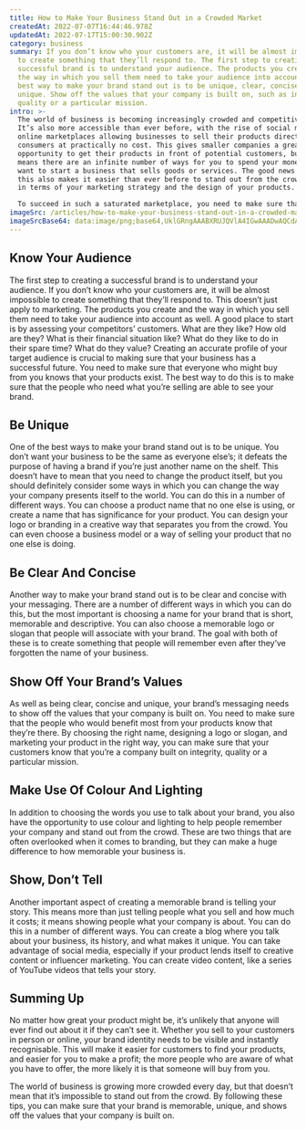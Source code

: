 ```yaml
---
title: How to Make Your Business Stand Out in a Crowded Market
createdAt: 2022-07-07T16:44:46.978Z
updatedAt: 2022-07-17T15:00:30.902Z
category: business
summary: If you don’t know who your customers are, it will be almost impossible
  to create something that they’ll respond to. The first step to creating a
  successful brand is to understand your audience. The products you create and
  the way in which you sell them need to take your audience into account. The
  best way to make your brand stand out is to be unique, clear, concise and
  unique. Show off the values that your company is built on, such as integrity,
  quality or a particular mission.
intro: >-
  The world of business is becoming increasingly crowded and competitive.
  It’s also more accessible than ever before, with the rise of social media and
  online marketplaces allowing businesses to sell their products directly to
  consumers at practically no cost. This gives smaller companies a great
  opportunity to get their products in front of potential customers, but it also
  means there are an infinite number of ways for you to spend your money if you
  want to start a business that sells goods or services. The good news is that
  this also makes it easier than ever before to stand out from the crowd, both
  in terms of your marketing strategy and the design of your products. 

  To succeed in such a saturated marketplace, you need to make sure that your brand is memorable and unique; something that sets you apart from other businesses selling similar products. This article will provide some useful tips on how you can do this when creating your business’ identity and designing your products, as well as some ideas on how you can set yourself up for success from the offset by choosing the right name for your company and making sure all of your promotional materials work together towards a single goal.
imageSrc: /articles/how-to-make-your-business-stand-out-in-a-crowded-market.png
imageSrcBase64: data:image/png;base64,UklGRngAAABXRUJQVlA4IGwAAADwAQCdASoKAAoAAUAmJZQCdAEXtba7s4AA/uoBEjr87ntvZma3vwXFUDAoYwjwRg/jTrukRRXkDjaaSS671HVDr6aMXPuiYkreSPN9BvvxHamn+AZ8LMeR5TMJsfg+Xpa6LmMB+01xa3mkkAA=
---
```


## Know Your Audience

The first step to creating a successful brand is to understand your audience. If you don’t know who your customers are, it will be almost impossible to create something that they’ll respond to. This doesn’t just apply to marketing. The products you create and the way in which you sell them need to take your audience into account as well.
A good place to start is by assessing your competitors’ customers. What are they like? How old are they? What is their financial situation like? What do they like to do in their spare time? What do they value?
Creating an accurate profile of your target audience is crucial to making sure that your business has a successful future. You need to make sure that everyone who might buy from you knows that your products exist. The best way to do this is to make sure that the people who need what you’re selling are able to see your brand.

## Be Unique

One of the best ways to make your brand stand out is to be unique. You don’t want your business to be the same as everyone else’s; it defeats the purpose of having a brand if you’re just another name on the shelf. This doesn’t have to mean that you need to change the product itself, but you should definitely consider some ways in which you can change the way your company presents itself to the world.
You can do this in a number of different ways. You can choose a product name that no one else is using, or create a name that has significance for your product. You can design your logo or branding in a creative way that separates you from the crowd. You can even choose a business model or a way of selling your product that no one else is doing.

## Be Clear And Concise

Another way to make your brand stand out is to be clear and concise with your messaging. There are a number of different ways in which you can do this, but the most important is choosing a name for your brand that is short, memorable and descriptive.
You can also choose a memorable logo or slogan that people will associate with your brand. The goal with both of these is to create something that people will remember even after they’ve forgotten the name of your business.

## Show Off Your Brand’s Values

As well as being clear, concise and unique, your brand’s messaging needs to show off the values that your company is built on. You need to make sure that the people who would benefit most from your products know that they’re there.
By choosing the right name, designing a logo or slogan, and marketing your product in the right way, you can make sure that your customers know that you’re a company built on integrity, quality or a particular mission.

## Make Use Of Colour And Lighting

In addition to choosing the words you use to talk about your brand, you also have the opportunity to use colour and lighting to help people remember your company and stand out from the crowd.
These are two things that are often overlooked when it comes to branding, but they can make a huge difference to how memorable your business is.

## Show, Don’t Tell

Another important aspect of creating a memorable brand is telling your story. This means more than just telling people what you sell and how much it costs; it means showing people what your company is about.
You can do this in a number of different ways. You can create a blog where you talk about your business, its history, and what makes it unique. You can take advantage of social media, especially if your product lends itself to creative content or influencer marketing. You can create video content, like a series of YouTube videos that tells your story.

## Summing Up

No matter how great your product might be, it’s unlikely that anyone will ever find out about it if they can’t see it. Whether you sell to your customers in person or online, your brand identity needs to be visible and instantly recognisable. This will make it easier for customers to find your products, and easier for you to make a profit; the more people who are aware of what you have to offer, the more likely it is that someone will buy from you.

The world of business is growing more crowded every day, but that doesn’t mean that it’s impossible to stand out from the crowd. By following these tips, you can make sure that your brand is memorable, unique, and shows off the values that your company is built on.
